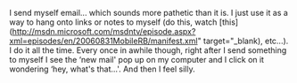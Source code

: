 I send myself email... which sounds more pathetic than it is. I just use it as a way to hang onto links or notes to myself (do this, watch [this](http://msdn.microsoft.com/msdntv/episode.aspx?xml=episodes/en/20060831MobileRB/manifest.xml" target="_blank), etc...). I do it all the time. Every once in awhile though, right after I send something to myself I see the &#8216;new mail' pop up on my computer and I click on it wondering &#8216;hey, what's that...'. And then I feel silly.